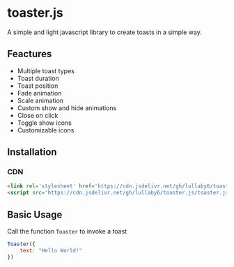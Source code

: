 # toaster.js

A simple and light javascript library to create toasts in a simple way.

## Feactures

- Multiple toast types
- Toast duration
- Toast position
- Fade animation
- Scale animation
- Custom show and hide animations
- Close on click
- Toggle show icons
- Customizable icons

## Installation

### CDN

```html
<link rel='stylesheet' href='https://cdn.jsdelivr.net/gh/lullaby6/toaster.js/toaster.css'>
<script src='https://cdn.jsdelivr.net/gh/lullaby6/toaster.js/toaster.js'></script>
```

## Basic Usage

Call the function `Toaster` to invoke a toast

```js
Toaster({
    text: "Hello World!"
})
```